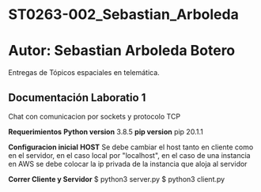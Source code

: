 # ST0263-002_Sebastian_Arboleda

# Autor: Sebastian Arboleda Botero

Entregas de Tópicos espaciales en telemática.

## Documentación Laboratio 1

Chat con comunicacion por sockets y protocolo TCP

**Requerimientos**
**Python version**
3.8.5
**pip version**
pip 20.1.1

**Configuracion inicial**
**HOST**
Se debe cambiar el host tanto en cliente como en el servidor, en el caso local por "localhost", en el caso de una instancia en AWS se debe colocar la ip privada de la instancia que aloja al servidor

**Correr Cliente y Servidor**
$ python3 server.py
$ python3 client.py
